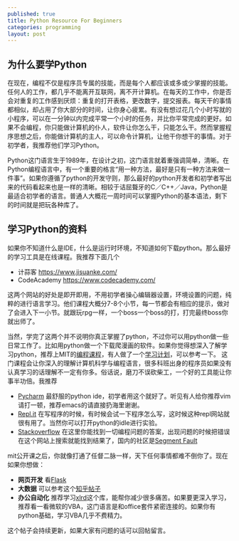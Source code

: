 ```yaml
---
published: true
title: Python Resource For Beginners
categories: programming
layout: post
---
```

## 为什么要学Python

在现在，编程不仅是程序员专属的技能，而是每个人都应该或多或少掌握的技能。任何人的工作，都几乎不能离开互联网，离不开计算机。在每天的工作中，你是否会对重复的工作感到厌烦：重复的打开表格，更改数字，提交报表。每天干的事情都相似，却占用了你大部分的时间，让你身心疲累。有没有想过花几个小时写就的小程序，可以在一分钟以内完成平常一个小时的任务，并比你平常完成的更好。如果不会编程，你只能做计算机的仆人，软件让你怎么干，只能怎么干。然而掌握程序思想之后，你能做计算机的主人，可以命令计算机，让他干你想干的事情。对于初学者，我推荐他们学习Python。

Python这门语言生于1989年，在设计之初，这门语言就着重强调简单，清晰。在Python编程语言中，有一个重要的格言“用一种方法，最好是只有一种方法来做一件事”。如果你遵循了python的开发守则，那么最好的python开发者和初学者写出来的代码看起来也是一样的清晰。相较于诘屈聱牙的C／C++／Java，Python是最适合初学者的语言。普通人大概花一周时间可以掌握Python的基本语法，剩下的时间就是把玩各种库了。

## 学习Python的资料

如果你不知道什么是IDE，什么是运行时环境，不知道如何下载python。那么最好的学习工具是在线课程。我推荐下面几个

* 计蒜客 https://www.jisuanke.com/
* CodeAcademy https://www.codecademy.com/

这两个网站的好处是即开即用，不用初学者操心编辑器设置，环境设置的问题，纯粹的进行语言学习。他们课程大概分7-8个小节，每一节都会有相应的提示，做对了会进入下一小节。就跟玩rpg一样，一个boss一个boss的打，打完最终boss你就出师了。

当然，学完了这两个并不说明你真正掌握了python，不过你可以用python做一些日常工作了。比如用python做一个下载爬漫画的软件。如果你觉得想深入了解学习python，推荐上MIT的[编程课程](http://open.163.com/special/opencourse/bianchengdaolun.html)，有人做了一个[学习计划](http://study.163.com/plan/planIntroduction.htm?id=1222079&from=study&edusave=1)，可以参考一下。
这门课程会让你深入的理解计算机科学与编程语言，很多科班出身的程序员如果没有认真学习的话理解不一定有你多。俗话说，磨刀不误砍柴工，一个好的工具能让你事半功倍。我推荐

* [Pycharm](https://www.jetbrains.com/pycharm/download) 最舒服的python ide，初学者用这个就好了。听见有人给你推荐vim请打一顿，推荐emacs的请直接扔海里谢谢。
* [Repl.it](https://repl.it/) 在写程序的时候，有时候会试一下程序怎么写，这时候这种repl网站就很有用了。当然你可以打开python的idle进行实验。
* [Stackoverflow](http://stackoverflow.com/) 在这里你能找到一切编程问题的答案，出现问题的时候把错误在这个网站上搜索就能找到结果了，国内的社区是[Segment Fault](https://segmentfault.com/)

mit公开课之后，你就像打通了任督二脉一样，天下任何事情都难不倒你了。现在如果你想做：

* **网页开发** 看[Flask](http://flask.pocoo.org/)
* **大数据** 可以参考这个[知乎帖子](https://www.zhihu.com/question/36254617)
* **办公自动化** 推荐学习[xlrd](https://github.com/python-excel/xlrd)这个库，能帮你减少很多痛苦。如果要更深入学习，推荐看一看微软的VBA，这门语言是和office套件紧密连接的。如果你有python基础，学习VBA几乎不费精力。

这个帖子会持续更新，如果大家有问题的话可以回帖留言。
